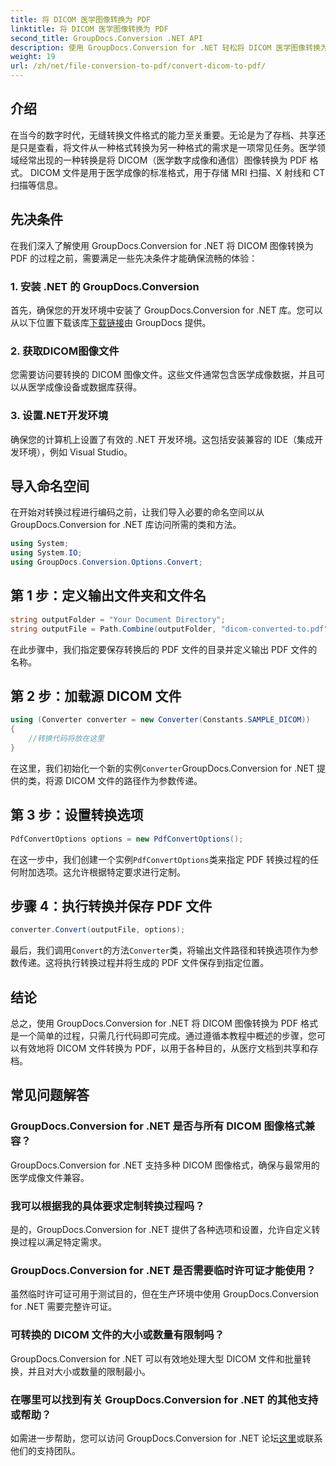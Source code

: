 ```yaml
---
title: 将 DICOM 医学图像转换为 PDF
linktitle: 将 DICOM 医学图像转换为 PDF
second_title: GroupDocs.Conversion .NET API
description: 使用 GroupDocs.Conversion for .NET 轻松将 DICOM 医学图像转换为 PDF 格式。灵活、高效、可定制的转换解决方案。
weight: 19
url: /zh/net/file-conversion-to-pdf/convert-dicom-to-pdf/
---
```

## 介绍
在当今的数字时代，无缝转换文件格式的能力至关重要。无论是为了存档、共享还是只是查看，将文件从一种格式转换为另一种格式的需求是一项常见任务。医学领域经常出现的一种转换是将 DICOM（医学数字成像和通信）图像转换为 PDF 格式。 DICOM 文件是用于医学成像的标准格式，用于存储 MRI 扫描、X 射线和 CT 扫描等信息。
## 先决条件
在我们深入了解使用 GroupDocs.Conversion for .NET 将 DICOM 图像转换为 PDF 的过程之前，需要满足一些先决条件才能确保流畅的体验：
### 1. 安装 .NET 的 GroupDocs.Conversion
首先，确保您的开发环境中安装了 GroupDocs.Conversion for .NET 库。您可以从以下位置下载该库[下载链接](https://releases.groupdocs.com/conversion/net/)由 GroupDocs 提供。
### 2. 获取DICOM图像文件
您需要访问要转换的 DICOM 图像文件。这些文件通常包含医学成像数据，并且可以从医学成像设备或数据库获得。
### 3. 设置.NET开发环境
确保您的计算机上设置了有效的 .NET 开发环境。这包括安装兼容的 IDE（集成开发环境），例如 Visual Studio。

## 导入命名空间
在开始对转换过程进行编码之前，让我们导入必要的命名空间以从 GroupDocs.Conversion for .NET 库访问所需的类和方法。
```csharp
using System;
using System.IO;
using GroupDocs.Conversion.Options.Convert;
```
## 第 1 步：定义输出文件夹和文件名
```csharp
string outputFolder = "Your Document Directory";
string outputFile = Path.Combine(outputFolder, "dicom-converted-to.pdf");
```
在此步骤中，我们指定要保存转换后的 PDF 文件的目录并定义输出 PDF 文件的名称。
## 第 2 步：加载源 DICOM 文件
```csharp
using (Converter converter = new Converter(Constants.SAMPLE_DICOM))
{
    //转换代码将放在这里
}
```
在这里，我们初始化一个新的实例`Converter`GroupDocs.Conversion for .NET 提供的类，将源 DICOM 文件的路径作为参数传递。
## 第 3 步：设置转换选项
```csharp
PdfConvertOptions options = new PdfConvertOptions();
```
在这一步中，我们创建一个实例`PdfConvertOptions`类来指定 PDF 转换过程的任何附加选项。这允许根据特定要求进行定制。
## 步骤 4：执行转换并保存 PDF 文件
```csharp
converter.Convert(outputFile, options);
```
最后，我们调用`Convert`的方法`Converter`类，将输出文件路径和转换选项作为参数传递。这将执行转换过程并将生成的 PDF 文件保存到指定位置。

## 结论
总之，使用 GroupDocs.Conversion for .NET 将 DICOM 图像转换为 PDF 格式是一个简单的过程，只需几行代码即可完成。通过遵循本教程中概述的步骤，您可以有效地将 DICOM 文件转换为 PDF，以用于各种目的，从医疗文档到共享和存档。
## 常见问题解答
### GroupDocs.Conversion for .NET 是否与所有 DICOM 图像格式兼容？
GroupDocs.Conversion for .NET 支持多种 DICOM 图像格式，确保与最常用的医学成像文件兼容。
### 我可以根据我的具体要求定制转换过程吗？
是的，GroupDocs.Conversion for .NET 提供了各种选项和设置，允许自定义转换过程以满足特定需求。
### GroupDocs.Conversion for .NET 是否需要临时许可证才能使用？
虽然临时许可证可用于测试目的，但在生产环境中使用 GroupDocs.Conversion for .NET 需要完整许可证。
### 可转换的 DICOM 文件的大小或数量有限制吗？
GroupDocs.Conversion for .NET 可以有效地处理大型 DICOM 文件和批量转换，并且对大小或数量的限制最小。
### 在哪里可以找到有关 GroupDocs.Conversion for .NET 的其他支持或帮助？
如需进一步帮助，您可以访问 GroupDocs.Conversion for .NET 论坛[这里](https://forum.groupdocs.com/c/conversion/11)或联系他们的支持团队。